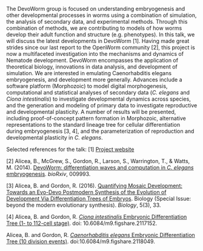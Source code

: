 The DevoWorm group is focused on understanding embryogenesis and other developmental processes in worms using a combination of simulation, the analysis of secondary data, and experimental methods. Through this combination of methods, we are contributing to models of how worms develop their adult function and structure (e.g. phenotypes). In this talk, we will discuss the latest developments in DevoWorm [1]. Having made great strides since our last report to the OpenWorm community [2], this project is now a multifaceted investigation into the mechanisms and dynamics of Nematode development. DevoWorm encompasses the application of theoretical biology, innovations in data analysis, and development of simulation. We are interested in emulating Caenorhabditis elegans embryogenesis, and development more generally. Advances include a software platform (Morphozoic) to model digital morphogenesis, computational and statistical analyses of secondary data (_C. elegans_ and _Ciona intestinalis_) to investigate developmental dynamics across species, and the generation and modeling of primary data to investigate reproductive and developmental plasticity. A number of results will be presented, including proof-of-concept pattern formation in Morphozoic, alternative representations to the standard lineage tree for cellular differentiation during embryogenesis [3, 4], and the parameterization of reproduction and developmental plasticity in _C. elegans_.

Selected references for the talk:
[1] [Project website](http://devoworm.weebly.com)

[2] Alicea, B., McGrew, S., Gordon, R., Larson, S., Warrington, T., & Watts, M. (2014). [DevoWorm: differentiation waves and computation in _C. elegans_ embryogenesis](http://www.biorxiv.org/content/biorxiv/early/2014/10/03/009993). _bioRxiv_, 009993.

[3] Alicea, B. and Gordon, R. (2016). [Quantifying Mosaic Development: Towards an Evo-Devo Postmodern Synthesis of the Evolution of Development Via Differentiation Trees of Embryos](https://www.mdpi.com/2079-7737/5/3/33). Biology (Special Issue: beyond the modern evolutionary synthesis). _Biology_, 5(3), 33.

[4] Alicea, B. and Gordon, R.  [_Ciona intestinalis_ Embryonic Differentiation Tree (1- to 112-cell stage)](https://figshare.com/articles/C_elegans_Embryonic_Differentiation_Tree_10_division_events_/2118049). doi: 10.6084/m9.figshare.2117152.

Alicea, B. and Gordon, R.  [_Caenorhabditis elegans_ Embryonic Differentiation Tree (10 division events)](https://figshare.com/articles/C_intestinalis_Embryonic_Differentiation_Tree_1_to_112_cell_stage_/2117152). doi:10.6084/m9.figshare.2118049.
